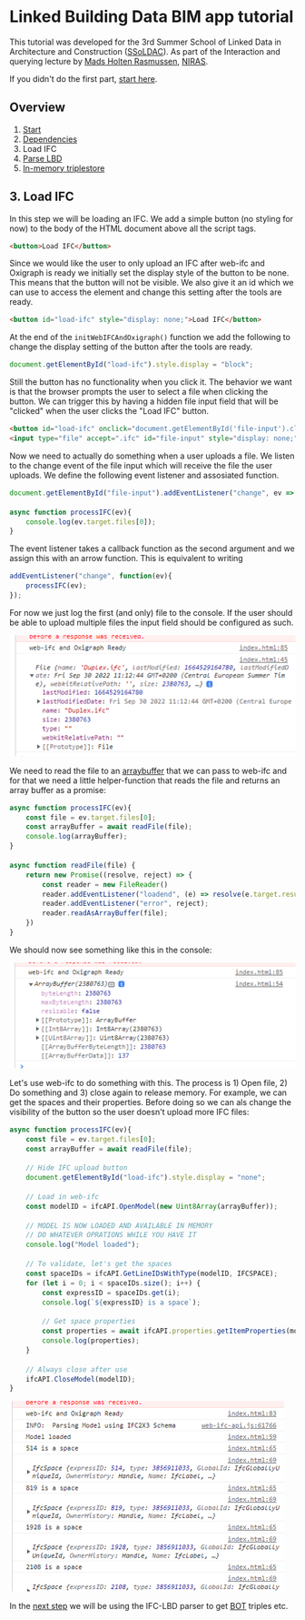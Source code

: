 # Linked Building Data BIM app tutorial

This tutorial was developed for the 3rd Summer School of Linked Data in Architecture and Construction ([SSoLDAC](https://linkedbuildingdata.net/ldac2023/summerschool)). As part of the Interaction and querying lecture by [Mads Holten Rasmussen](https://www.linkedin.com/in/mads-holten-rasmussen-061b7414/), [NIRAS](https://www.niras.com/).

If you didn't do the first part, [start here](https://github.com/LBD-Hackers/LBD-app-tutorial/tree/00_Start).

## Overview
1. [Start](https://github.com/LBD-Hackers/LBD-app-tutorial/tree/00_Start)
1. [Dependencies](https://github.com/LBD-Hackers/LBD-app-tutorial/tree/01_Dependencies)
1. Load IFC
1. [Parse LBD](https://github.com/LBD-Hackers/LBD-app-tutorial/tree/03_Parse_LBD)
1. [In-memory triplestore](https://github.com/LBD-Hackers/LBD-app-tutorial/tree/04_In-memory_Triplestore)

## 3. Load IFC
In this step we will be loading an IFC. We add a simple button (no styling for now) to the body of the HTML document above all the script tags. 

```html
<button>Load IFC</button>
```

Since we would like the user to only upload an IFC after web-ifc and Oxigraph is ready we initially set the display style of the button to be none. This means that the button will not be visible. We also give it an id which we can use to access the element and change this setting after the tools are ready.

```html
<button id="load-ifc" style="display: none;">Load IFC</button>
```

At the end of the `initWebIFCAndOxigraph()` function we add the following to change the display setting of the button after the tools are ready.

```javascript
document.getElementById("load-ifc").style.display = "block";
```

Still the button has no functionality when you click it. The behavior we want is that the browser prompts the user to select a file when clicking the button. We can trigger this by having a hidden file input field that will be "clicked" when the user clicks the "Load IFC" button.

```html
<button id="load-ifc" onclick="document.getElementById('file-input').click()" style="display: none;">Load IFC</button>
<input type="file" accept=".ifc" id="file-input" style="display: none;">
```

Now we need to actually do something when a user uploads a file. We listen to the change event of the file input which will receive the file the user uploads. We define the following event listener and assosiated function.

```javascript
document.getElementById("file-input").addEventListener("change", ev => processIFC(ev));

async function processIFC(ev){
    console.log(ev.target.files[0]);
}
```

The event listener takes a callback function as the second argument and we assign this with an arrow function. This is equivalent to writing

```javascript
addEventListener("change", function(ev){
    processIFC(ev);
});
```

For now we just log the first (and only) file to the console. If the user should be able to upload multiple files the input field should be configured as such.

![Alt text](images/021.png)

We need to read the file to an [arraybuffer](https://developer.mozilla.org/en-US/docs/Web/JavaScript/Reference/Global_Objects/ArrayBuffer) that we can pass to web-ifc and for that we need a little helper-function that reads the file and returns an array buffer as a promise:

```javascript
async function processIFC(ev){
    const file = ev.target.files[0];
    const arrayBuffer = await readFile(file);
    console.log(arrayBuffer);
}

async function readFile(file) {
    return new Promise((resolve, reject) => {
        const reader = new FileReader()
        reader.addEventListener("loadend", (e) => resolve(e.target.result));
        reader.addEventListener("error", reject);
        reader.readAsArrayBuffer(file);
    })
}
```

We should now see something like this in the console:

![Alt text](images/022.png)

Let's use web-ifc to do something with this. The process is 1) Open file, 2) Do something and 3) close again to release memory. For example, we can get the spaces and their properties. Before doing so we can als change the visibility of the button so the user doesn't upload more IFC files:

```javascript
async function processIFC(ev){
    const file = ev.target.files[0];
    const arrayBuffer = await readFile(file);

    // Hide IFC upload button
    document.getElementById("load-ifc").style.display = "none";
    
    // Load in web-ifc
    const modelID = ifcAPI.OpenModel(new Uint8Array(arrayBuffer));

    // MODEL IS NOW LOADED AND AVAILABLE IN MEMORY
    // DO WHATEVER OPRATIONS WHILE YOU HAVE IT
    console.log("Model loaded");

    // To validate, let's get the spaces
    const spaceIDs = ifcAPI.GetLineIDsWithType(modelID, IFCSPACE);
    for (let i = 0; i < spaceIDs.size(); i++) {
        const expressID = spaceIDs.get(i);
        console.log(`${expressID} is a space`);

        // Get space properties
        const properties = await ifcAPI.properties.getItemProperties(modelID, expressID);
        console.log(properties);
    }

    // Always close after use
    ifcAPI.CloseModel(modelID);
}
```

![Alt text](images/023.png)

In the [next step](https://github.com/LBD-Hackers/LBD-app-tutorial/tree/03_Parse_LBD) we will be using the IFC-LBD parser to get [BOT](https://w3id.org/bot) triples etc.